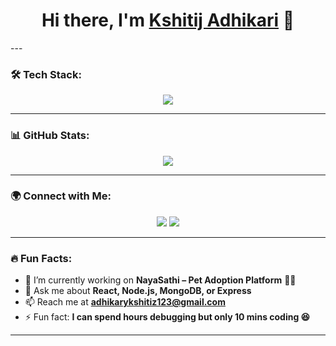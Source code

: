 <h1 align="center">Hi there, I'm <a href="https://github.com/KshitijAdk" target="_blank">Kshitij Adhikari</a> 👋</h1>
---

### 🛠️ Tech Stack:
<p align="center">
  <img src="https://skillicons.dev/icons?i=html,css,js,react,nodejs,express,mongodb,python,github,linux" />
</p>

---

### 📊 GitHub Stats:

<p align="center">
  <img src="https://github-readme-stats.vercel.app/api/top-langs/?username=KshitijAdk&layout=compact&theme=radical" />
</p>

---

### 🌍 Connect with Me:
<p align="center">
  <a href="www.linkedin.com/in/kshitij-adhikari"><img src="https://img.shields.io/badge/LinkedIn-%230077B5.svg?&style=for-the-badge&logo=linkedin&logoColor=white" /></a>
  <a href="adhikarykshitiz123@gmail.com"><img src="https://img.shields.io/badge/Gmail-D14836?style=for-the-badge&logo=gmail&logoColor=white" /></a>
</p>

---

### 🔥 Fun Facts:
- 🔭 I’m currently working on **NayaSathi – Pet Adoption Platform** 🐶🐱
- 💬 Ask me about **React, Node.js, MongoDB, or Express**
- 📫 Reach me at **adhikarykshitiz123@gmail.com**
- ⚡ Fun fact: **I can spend hours debugging but only 10 mins coding 😆**

---

